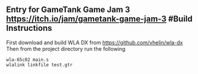Entry for GameTank Game Jam 3 https://itch.io/jam/gametank-game-jam-3
#Build Instructions
---
First download and build WLA DX from https://github.com/vhelin/wla-dx
Then from the project directory run the following
```
wla-65c02 main.s
wlalink linkfile test.gtr
```